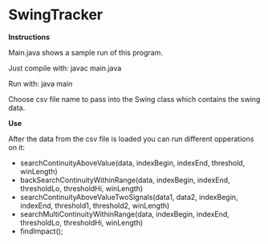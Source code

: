 # SwingTracker

**Instructions**

Main.java shows a sample run of this program.  

Just compile with: javac main.java

Run with: java main

Choose csv file name to pass into the Swing class which contains the swing data.

**Use**

After the data from the csv file is loaded you can run different opperations on it:
- searchContinuityAboveValue(data, indexBegin, indexEnd, threshold, winLength)
- backSearchContinuityWithinRange(data, indexBegin, indexEnd, thresholdLo, thresholdHi, winLength)
- searchContinuityAboveValueTwoSignals(data1, data2, indexBegin, indexEnd, threshold1, threshold2, winLength)
- searchMultiContinuityWithinRange(data, indexBegin, indexEnd, thresholdLo, thresholdHi, winLength)
- findImpact();
